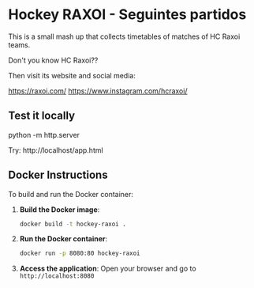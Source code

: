 # Hockey RAXOI - Seguintes partidos

This is a small mash up that collects timetables of matches of HC Raxoi teams.

Don't you know HC Raxoi??

Then visit its website and social media:

https://raxoi.com/
https://www.instagram.com/hcraxoi/


## Test it locally

python -m http.server

Try:
http://localhost/app.html


## Docker Instructions

To build and run the Docker container:

1. **Build the Docker image**:
   ```bash
   docker build -t hockey-raxoi .
   ```

2. **Run the Docker container**:
   ```bash
   docker run -p 8080:80 hockey-raxoi
   ```

3. **Access the application**:
   Open your browser and go to `http://localhost:8080`
